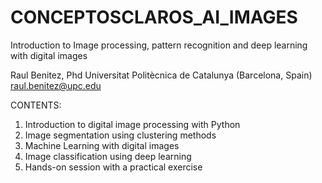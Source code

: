 # CONCEPTOSCLAROS_AI_IMAGES
Introduction to Image processing, pattern recognition and deep learning with digital images

Raul Benitez, Phd 
Universitat Politècnica de Catalunya (Barcelona, Spain)
raul.benitez@upc.edu

CONTENTS: 

1. Introduction to digital image processing with Python
2. Image segmentation using clustering methods
3. Machine Learning with digital images
4. Image classification using deep learning
5. Hands-on session with a practical exercise
